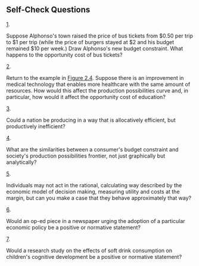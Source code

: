## Self-Check Questions

[1](http://openstax.org/books/principles-microeconomics-3e/pages/chapter-2#fs-idp67687232-solution).

Suppose Alphonso's town raised the price of bus tickets from \$0.50 per
trip to \$1 per trip (while the price of burgers stayed at \$2 and his
budget remained \$10 per week.) Draw Alphonso's new budget constraint.
What happens to the opportunity cost of bus tickets?

[2](http://openstax.org/books/principles-microeconomics-3e/pages/chapter-2#fs-idp42902064-solution).

Return to the example in [Figure
2.4](http://openstax.org/books/principles-microeconomics-3e/pages/2-2-the-production-possibilities-frontier-and-social-choices#CNX_Econ_C02_011).
Suppose there is an improvement in medical technology that enables more
healthcare with the same amount of resources. How would this affect the
production possibilities curve and, in particular, how would it affect
the opportunity cost of education?

[3](http://openstax.org/books/principles-microeconomics-3e/pages/chapter-2#fs-idm8667296-solution).

Could a nation be producing in a way that is allocatively efficient, but
productively inefficient?

[4](http://openstax.org/books/principles-microeconomics-3e/pages/chapter-2#fs-idp46127904-solution).

What are the similarities between a consumer's budget constraint and
society's production possibilities frontier, not just graphically but
analytically?

[5](http://openstax.org/books/principles-microeconomics-3e/pages/chapter-2#fs-idm126889808-solution).

Individuals may not act in the rational, calculating way described by
the economic model of decision making, measuring utility and costs at
the margin, but can you make a case that they behave approximately that
way?

[6](http://openstax.org/books/principles-microeconomics-3e/pages/chapter-2#fs-idm106259344-solution).

Would an op-ed piece in a newspaper urging the adoption of a particular
economic policy be a positive or normative statement?

[7](http://openstax.org/books/principles-microeconomics-3e/pages/chapter-2#fs-idm56025936-solution).

Would a research study on the effects of soft drink consumption on
children's cognitive development be a positive or normative statement?
